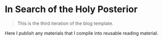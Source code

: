 # In Search of the Holy Posterior

> This is the third iteration of the blog template.

Here I publish any materials that I compile into reusable reading material.
